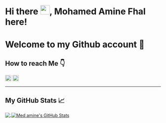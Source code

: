 # Hi there <img src="https://raw.githubusercontent.com/MartinHeinz/MartinHeinz/master/wave.gif" width="30px">, Mohamed Amine Fhal here!
# Welcome to my Github account 🤩

## How to reach Me 👇
[<img src='https://cdn.jsdelivr.net/npm/simple-icons@3.0.1/icons/linkedin.svg' alt='linkedin' height='20'>][linkedin]
[<img src='https://cdn.jsdelivr.net/npm/simple-icons@3.0.1/icons/twitter.svg' alt='twitter' height='20'>][twitter] 

---

## My GitHub Stats 📈

<a href="https://github.com/medaminefh/medaminefh">
  <img align="center" src="https://github-readme-stats.vercel.app/api/top-langs/?username=medaminefh&hide=php,html&title_color=ffffff&text_color=c9cacc&icon_color=2bbc8a&bg_color=1d1f21" />
</a>
<a href="https://github.com/medaminefh/medaminefh">
  <img align="center" src="https://github-readme-stats.vercel.app/api?username=medaminefh&show_icons=true&line_height=27&count_private=true&title_color=ffffff&text_color=c9cacc&icon_color=2bbc8a&bg_color=1d1f21" alt="Med amine's GitHub Stats" />
</a>


[twitter]: https://twitter.com/medaminefh
[linkedin]: https://www.linkedin.com/in/mohamed-amine-fhal
[gmail]: fhal.mohamed.amine@gmail.com

<!--
**medaminefh/medaminefh** is a ✨ _special_ ✨ repository because its `README.md` (this file) appears on your GitHub profile.

Here are some ideas to get you started:

- 🔭 I’m currently working on ...
- 👯 I’m looking to collaborate on ...
- 🤔 I’m looking for help with ...
- 💬 Ask me about ...
- 📫 How to reach me: ...
- 😄 Pronouns: ...
- ⚡ Fun fact: ...
-->
